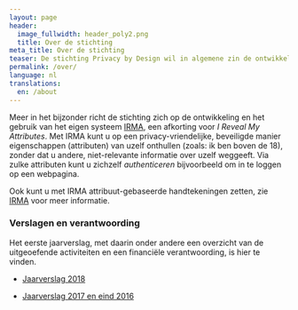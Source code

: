 ```yaml
---
layout: page
header:
  image_fullwidth: header_poly2.png
  title: Over de stichting
meta_title: Over de stichting
teaser: De stichting Privacy by Design wil in algemene zin de ontwikkeling en het gebruik van open, privacy-vriendelijke en goed-beveiligde ICT bevorderen.
permalink: /over/
language: nl
translations:
  en: /about
---
```


Meer in het bijzonder richt de stichting zich op de ontwikkeling en
het gebruik van het eigen systeem [IRMA](/irma), een afkorting voor *I
Reveal My Attributes*.  Met IRMA kunt u op een privacy-vriendelijke,
beveiligde manier eigenschappen (attributen) van uzelf onthullen
(zoals: ik ben boven de 18), zonder dat u andere, niet-relevante
informatie over uzelf weggeeft. Via zulke attributen kunt u zichzelf
*authenticeren* bijvoorbeeld om in te loggen op een webpagina.

Ook kunt u met IRMA attribuut-gebaseerde handtekeningen zetten,
zie [IRMA](/irma-uitleg) voor meer informatie.

### Verslagen en verantwoording

Het eerste jaarverslag, met daarin onder andere een overzicht van de
uitgeoefende activiteiten en een financiële verantwoording, is hier
te vinden. 

* [Jaarverslag 2018](/pdf/jaarverslag-2018.pdf)

* [Jaarverslag 2017 en eind 2016](/pdf/jaarverslag-2017.pdf)
